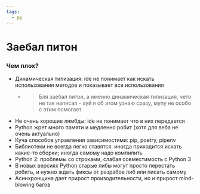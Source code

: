 ```yaml
---
tags:
  - py
---
```


# Заебал питон



### Чем плох?

- Динамическая типизация: ide не понимает как искать использования методов и показывает все использования
	- >Бля заебал питон, а именно динамическая типизация, чето не так написал - хуй я об этом узнаю сразу, мупу не особо с этим помогает
- Не очень хорошие лямбды: ide не понимает что в них передается
- Python жрет много памяти и медленно робит (хотя для веба не очень актуально)
- Куча способов управления зависимостями: pip, poetry, pipenv
- Библиотеки не всегда легко ставятся: иногда приходится искать какие-то сборки; иногда самому надо компилить
- Python 2: проблемы со строками, слабая совместимость с Python 3
- В новых версиях Python старые либы могут просто перестать робить, и нужно ждать фиксы от разрабов либ или писать самому
- Асинхронщина дает прирост произодительности, но и прирост mind-blowing багов

